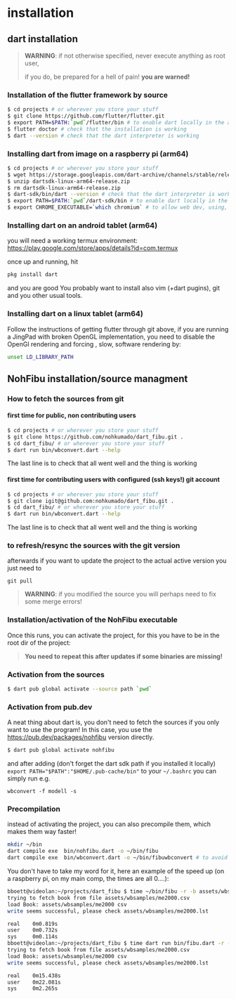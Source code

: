 # installation

## dart installation

> **WARNING**: if not otherwise specified, never execute anything as root user,
>
> if you do, be prepared for a hell of pain!
> **you are warned!**
>
### Installation of the flutter framework by source

```bash
$ cd projects # or wherever you store your stuff
$ git clone https://github.com/flutter/flutter.git
$ export PATH=$PATH:`pwd`/flutter/bin # to enable dart locally in the actual shell
$ flutter doctor # check that the installation is working
$ dart --version # check that the dart interpreter is working
```

### Installing dart from image on a raspberry pi (arm64)

```bash
$ cd projects # or wherever you store your stuff
$ wget https://storage.googleapis.com/dart-archive/channels/stable/release/2.14.2/sdk/dartsdk-linux-arm64-release.zip
$ unzip dartsdk-linux-arm64-release.zip 
$ rm dartsdk-linux-arm64-release.zip 
$ dart-sdk/bin/dart --version # check that the dart interpreter is working
$ export PATH=$PATH:`pwd`/dart-sdk/bin # to enable dart locally in the actual shell
$ export CHROME_EXECUTABLE=`which chromium` # to allow web dev, using, linux usually present, chromium instead of chrome 
```

### Installing dart on an android tablet (arm64)

you will need a working termux environment:  https://play.google.com/store/apps/details?id=com.termux

once up and  running, hit

```bash
pkg install dart
```

and you are good
You probably want to install also vim (+dart pugins), git and you other usual tools.

### Installing dart on a linux tablet (arm64)

Follow the instructions of getting flutter through git above, if you are running a JingPad with broken
OpenGL implementation, you need to disable the OpenGl rendering and forcing , slow, software rendering by:


```bash
unset LD_LIBRARY_PATH
```

## NohFibu installation/source managment

### How to fetch the sources from git

#### first time for public, non contributing users

```bash
$ cd projects # or wherever you store your stuff
$ git clone https://github.com/nohkumado/dart_fibu.git .
$ cd dart_fibu/ # or wherever you store your stuff
$ dart run bin/wbconvert.dart --help
```

The last line is to check that all went well and the thing is working

#### first time for contributing users with configured (ssh keys!) git account

```bash
$ cd projects # or wherever you store your stuff
$ git clone igit@github.com:nohkumado/dart_fibu.git .
$ cd dart_fibu/ # or wherever you store your stuff
$ dart run bin/wbconvert.dart --help
```

The last line is to check that all went well and the thing is working

### to refresh/resync the sources with the git version

afterwards if you want to update the project to the actual active version you just need to
```
git pull
```

> **WARNING**: if you modified the source you will perhaps need to fix some merge errors!

### Installation/activation of the NohFibu executable

Once this runs, you can activate the project, for this you have to be in the root dir of the project:
> **You need to repeat this after updates  if some binaries are missing!**


### Activation from the sources
```bash
$ dart pub global activate --source path `pwd`
```

### Activation from pub.dev

A neat thing about dart is, you don't need to fetch the sources if you only want to use the program!
In this case, you use the https://pub.dev/packages/nohfibu version directly.

```bash
$ dart pub global activate nohfibu
```

and after adding (don't forget the dart sdk path if you installed it locally)
`  export PATH="$PATH":"$HOME/.pub-cache/bin"`
to your `~/.bashrc` you can simply run e.g.

`wbconvert -f modell -s`

### Precompilation

instead of activating the project, you can also precompile them, which makes them way faster!

```bash
mkdir ~/bin
dart compile exe  bin/nohfibu.dart -o ~/bin/fibu
dart compile exe  bin/wbconvert.dart -o ~/bin/fibuwbconvert # to avoid name conflicts...
```

You don't have to take my word for it, here an example of the speed up (on a raspberry pi, on my main comp, the times are all 0....):

```bash
bboett@videolan:~/projects/dart_fibu $ time ~/bin/fibu -r -b assets/wbsamples/me2000.csv 
trying to fetch book from file assets/wbsamples/me2000.csv
load Book: assets/wbsamples/me2000 csv  
write seems successful, please check assets/wbsamples/me2000.lst

real    0m0.819s
user    0m0.732s
sys     0m0.114s
bboett@videolan:~/projects/dart_fibu $ time dart run bin/fibu.dart -r -b assets/wbsamples/me2000.csv 
trying to fetch book from file assets/wbsamples/me2000.csv
load Book: assets/wbsamples/me2000 csv  
write seems successful, please check assets/wbsamples/me2000.lst

real    0m15.438s
user    0m22.081s
sys     0m2.265s
```